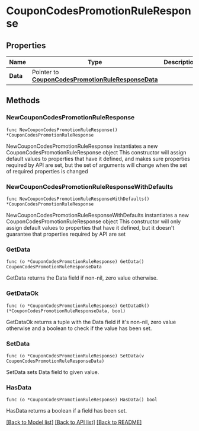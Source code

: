 # CouponCodesPromotionRuleResponse

## Properties

Name | Type | Description | Notes
------------ | ------------- | ------------- | -------------
**Data** | Pointer to [**CouponCodesPromotionRuleResponseData**](CouponCodesPromotionRuleResponseData.md) |  | [optional] 

## Methods

### NewCouponCodesPromotionRuleResponse

`func NewCouponCodesPromotionRuleResponse() *CouponCodesPromotionRuleResponse`

NewCouponCodesPromotionRuleResponse instantiates a new CouponCodesPromotionRuleResponse object
This constructor will assign default values to properties that have it defined,
and makes sure properties required by API are set, but the set of arguments
will change when the set of required properties is changed

### NewCouponCodesPromotionRuleResponseWithDefaults

`func NewCouponCodesPromotionRuleResponseWithDefaults() *CouponCodesPromotionRuleResponse`

NewCouponCodesPromotionRuleResponseWithDefaults instantiates a new CouponCodesPromotionRuleResponse object
This constructor will only assign default values to properties that have it defined,
but it doesn't guarantee that properties required by API are set

### GetData

`func (o *CouponCodesPromotionRuleResponse) GetData() CouponCodesPromotionRuleResponseData`

GetData returns the Data field if non-nil, zero value otherwise.

### GetDataOk

`func (o *CouponCodesPromotionRuleResponse) GetDataOk() (*CouponCodesPromotionRuleResponseData, bool)`

GetDataOk returns a tuple with the Data field if it's non-nil, zero value otherwise
and a boolean to check if the value has been set.

### SetData

`func (o *CouponCodesPromotionRuleResponse) SetData(v CouponCodesPromotionRuleResponseData)`

SetData sets Data field to given value.

### HasData

`func (o *CouponCodesPromotionRuleResponse) HasData() bool`

HasData returns a boolean if a field has been set.


[[Back to Model list]](../README.md#documentation-for-models) [[Back to API list]](../README.md#documentation-for-api-endpoints) [[Back to README]](../README.md)


